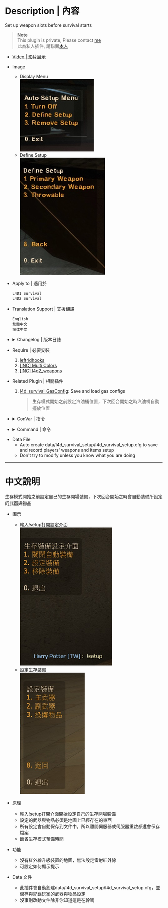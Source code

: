 # Description | 內容
Set up weapon slots before survival starts

> __Note__ <br/>
This plugin is private, Please contact [me](https://github.com/fbef0102/Game-Private_Plugin#私人插件列表-private-plugins-list)<br/>
此為私人插件, 請聯繫[本人](https://github.com/fbef0102/Game-Private_Plugin#私人插件列表-private-plugins-list)

* [Video | 影片展示](https://youtu.be/P3Y1ExRmBIU)

* Image
	* Display Menu
    <br/>![l4d_survival_setup_1](image/l4d_survival_setup_1.jpg)
	* Define Setup
    <br/>![l4d_survival_setup_2](image/l4d_survival_setup_2.jpg)

* Apply to | 適用於
    ```
    L4D1 Survival
    L4D2 Survival
    ```

* Translation Support | 支援翻譯
	```
	English
	繁體中文
	简体中文
	```

* <details><summary>Changelog | 版本日誌</summary>

    * v1.1 (2023-2-4)
        * Translation Support
        * Disable laser if there is no any laser sight on the map

    * v1.0 (2022-11-09)
	    * Initial Release
</details>

* Require | 必要安裝
	1. [left4dhooks](https://forums.alliedmods.net/showthread.php?t=321696)
	2. [[INC] Multi Colors](https://github.com/fbef0102/L4D1_2-Plugins/releases/tag/Multi-Colors)
    3. [[INC] l4d2_weapons](/left4dead2/scripting/include/l4d2_weapons.inc)

* Related Plugin | 相關插件
	1. [l4d_survival_GasConfig](/Plugin_插件/Survival_生存模式/l4d_survival_GasConfig): Save and load gas configs
        > 生存模式開始之前設定汽油桶位置，下次回合開始之時汽油桶自動擺放位置

* <details><summary>ConVar | 指令</summary>

    * cfg/sourcemod/l4d_survival_setup.cfg
        ```php
        // Changes how message displays. (0: Disable, 1:In chat, 2: In Hint Box, 3: In center text)
        l4d_survival_setup_announce_type "1"

        // 0=Plugin off, 1=Plugin on.
        l4d_survival_setup_enable "1"
        ```
</details>

* <details><summary>Command | 命令</summary>
    
    * **Open Setup menu for survival mod**
		```php
		sm_setup
		```
</details>

* Data File
	* Auto create data/l4d_survival_setup/l4d_survival_setup.cfg to save and record players' weapons and items setup
    * Don't try to modify unless you know what you are doing

- - - -
# 中文說明
生存模式開始之前設定自己的生存開場裝備，下次回合開始之時會自動裝備所設定的武器與物品

* 圖示
	* 輸入!setup打開設定介面
    <br/>![l4d_survival_setup_3](image/l4d_survival_setup_3.jpg)
	* 設定生存裝備
    <br/>![l4d_survival_setup_4](image/l4d_survival_setup_4.jpg)

* 原理
    * 輸入!setup打開介面開始設定自己的生存開場裝備
    * 設定的武器與物品必須是地圖上已經存在的東西
    * 所有設定會自動保存到文件中，所以離開伺服器或伺服器重啟都還會保存檔案
    * 節省生存模式預備時間

* 功能
    * 沒有紅外線升級裝置的地圖，無法設定雷射紅外線
    * 可設定如何顯示提示

* Data 文件
	* 此插件會自動創建data/l4d_survival_setup/l4d_survival_setup.cfg，並儲存與紀錄玩家的武器與物品設定
    * 沒事別改動文件除非你知道這是在幹嗎



